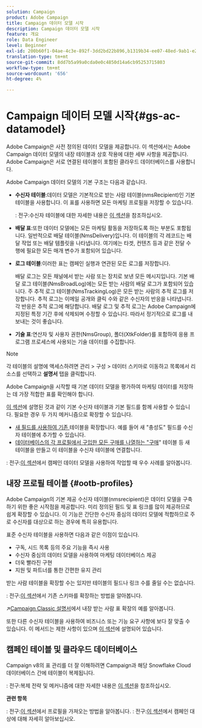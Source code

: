 ```yaml
---
solution: Campaign
product: Adobe Campaign
title: Campaign 데이터 모델 시작
description: Campaign 데이터 모델 시작
feature: 개요
role: Data Engineer
level: Beginner
exl-id: 200b60f1-04ae-4c3e-892f-3dd2bd22b896,b1319b34-ee07-48ed-9ab1-e2d12d3d99f8
translation-type: tm+mt
source-git-commit: 8dd7b5a99a0cda0e0c4850d14a6cb95253715803
workflow-type: tm+mt
source-wordcount: '656'
ht-degree: 4%

---
```


# Campaign 데이터 모델 시작{#gs-ac-datamodel}

Adobe Campaign은 사전 정의된 데이터 모델을 제공합니다. 이 섹션에서는 Adobe Campaign 데이터 모델의 내장 테이블과 상호 작용에 대한 세부 사항을 제공합니다. Adobe Campaign은 서로 연결된 테이블이 포함된 클라우드 데이터베이스를 사용합니다.

Adobe Campaign 데이터 모델의 기본 구조는 다음과 같습니다.

* **수신자 테이블**:데이터 모델은 기본적으로 받는 사람 테이블(nmsRecipient)인 기본 테이블을 사용합니다. 이 표를 사용하면 모든 마케팅 프로필을 저장할 수 있습니다.

   : 전구:수신자 테이블에 대한 자세한 내용은 [이 섹션](#ootb-profiles)을 참조하십시오.

* **배달 표**:또한 데이터 모델에는 모든 마케팅 활동을 저장하도록 하는 부분도 포함됩니다. 일반적으로 배달 테이블(NmsDelivery)입니다. 이 테이블의 각 레코드는 배달 작업 또는 배달 템플릿을 나타냅니다. 여기에는 타겟, 컨텐츠 등과 같은 전달 수행에 필요한 모든 매개 변수가 포함되어 있습니다.

* **로그 테이블**:이러한 표는 캠페인 실행과 연관된 모든 로그를 저장합니다.

   배달 로그는 모든 채널에서 받는 사람 또는 장치로 보낸 모든 메시지입니다. 기본 배달 로그 테이블(NmsBroadLog)에는 모든 받는 사람의 배달 로그가 포함되어 있습니다.
주 추적 로그 테이블(NmsTrackingLog)은 모든 받는 사람의 추적 로그를 저장합니다. 추적 로그는 이메일 공개와 클릭 수와 같은 수신자의 반응을 나타냅니다. 각 반응은 추적 로그에 해당합니다.
배달 로그 및 추적 로그는 Adobe Campaign에 지정된 특정 기간 후에 삭제되며 수정할 수 있습니다. 따라서 정기적으로 로그를 내보내는 것이 좋습니다.

* **기술 표**:연산자 및 사용자 권한(NmsGroup), 폴더(XtkFolder)를 포함하여 응용 프로그램 프로세스에 사용되는 기술 데이터를 수집합니다.

>[!NOTE]
>
>각 테이블의 설명에 액세스하려면 관리 > 구성 > 데이터 스키마로 이동하고 목록에서 리소스를 선택하고 **설명서** 탭을 클릭합니다.

Adobe Campaign을 시작할 때 기본 데이터 모델을 평가하여 마케팅 데이터를 저장하는 데 가장 적합한 표를 확인해야 합니다.

[이 섹션](#ootb-profiles)에 설명된 것과 같이 기본 수신자 테이블과 기본 필드를 함께 사용할 수 있습니다. 필요한 경우 두 가지 메커니즘으로 확장할 수 있습니다.

* [새 필드를 사용하여 기존 ](extend-schema.md) 테이블을 확장합니다. 예를 들어 새 &quot;충성도&quot; 필드를 수신자 테이블에 추가할 수 있습니다.
* [데이터베이스의 각 프로필에서 구입한 모든 구매를 나열하는 &quot;구매](create-schema.md)&quot; 테이블 등 새 테이블을 만들고 이 테이블을 수신자 테이블에 연결합니다.

: 전구:[이 섹션](datamodel-best-practices.md)에서 캠페인 데이터 모델을 사용하여 작업할 때 우수 사례를 알아봅니다.

## 내장 프로필 테이블 {#ootb-profiles}

Adobe Campaign의 기본 제공 수신자 테이블(nmsrecipient)은 데이터 모델을 구축하기 위한 좋은 시작점을 제공합니다. 미리 정의된 필드 및 표 링크를 많이 제공하므로 쉽게 확장할 수 있습니다. 이 기능은 간단한 수신자 중심의 데이터 모델에 적합하므로 주로 수신자를 대상으로 하는 경우에 특히 유용합니다.

표준 수신자 테이블을 사용하면 다음과 같은 이점이 있습니다.

* 구독, 시드 목록 등의 주요 기능을 즉시 사용
* 수신자 중심의 데이터 모델을 사용하여 마케팅 데이터베이스 제공
* 더욱 빨라진 구현
* 지원 및 파트너를 통한 간편한 유지 관리

받는 사람 테이블을 확장할 수는 있지만 테이블의 필드나 링크 수를 줄일 수는 없습니다.

: 전구:[이 섹션](extend-schema.md)에서 기존 스키마를 확장하는 방법을 알아봅니다.

:arrow_upper_right:[Campaign Classic 설명서](https://experienceleague.adobe.com/docs/campaign-classic/using/configuring-campaign-classic/editing-schemas/examples-of-schemas-edition.html?lang=en#extending-a-table)에서 내장 받는 사람 표 확장의 예를 알아봅니다.

또한 다른 수신자 테이블을 사용하여 비즈니스 또는 기능 요구 사항에 보다 잘 맞출 수 있습니다. 이 메서드는 제한 사항이 있으며 [이 섹션](custom-recipient.md)에 설명되어 있습니다.

## 캠페인 테이블 및 클라우드 데이터베이스

Campaign v8의 표 관리를 더 잘 이해하려면 Campaign과 해당 Snowflake Cloud 데이터베이스 간에 테이블이 복제됩니다.

: 전구:복제 전략 및 메커니즘에 대한 자세한 내용은 [이 섹션](../config/replication.md)을 참조하십시오.

**관련 항목**

: 전구:[이 섹션](../start/import.md)에서 프로필을 가져오는 방법을 알아봅니다.
: 전구:[이 섹션](../start/audiences.md)에서 캠페인 대상에 대해 자세히 알아보십시오.
